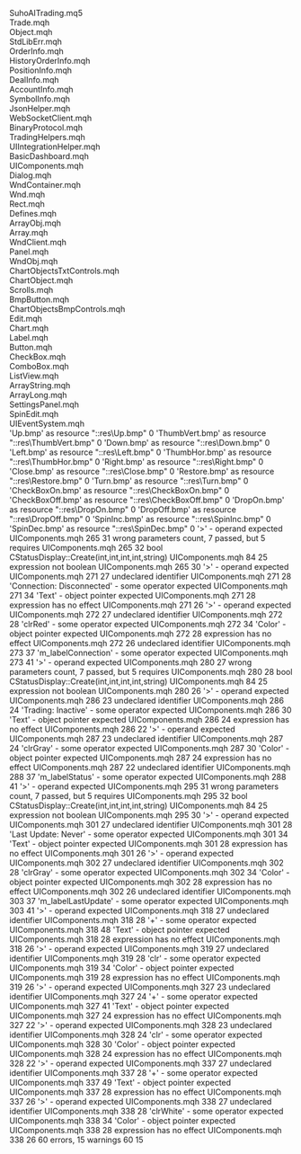 SuhoAITrading.mq5			
Trade.mqh			
Object.mqh			
StdLibErr.mqh			
OrderInfo.mqh			
HistoryOrderInfo.mqh			
PositionInfo.mqh			
DealInfo.mqh			
AccountInfo.mqh			
SymbolInfo.mqh			
JsonHelper.mqh			
WebSocketClient.mqh			
BinaryProtocol.mqh			
TradingHelpers.mqh			
UIIntegrationHelper.mqh			
BasicDashboard.mqh			
UIComponents.mqh			
Dialog.mqh			
WndContainer.mqh			
Wnd.mqh			
Rect.mqh			
Defines.mqh			
ArrayObj.mqh			
Array.mqh			
WndClient.mqh			
Panel.mqh			
WndObj.mqh			
ChartObjectsTxtControls.mqh			
ChartObject.mqh			
Scrolls.mqh			
BmpButton.mqh			
ChartObjectsBmpControls.mqh			
Edit.mqh			
Chart.mqh			
Label.mqh			
Button.mqh			
CheckBox.mqh			
ComboBox.mqh			
ListView.mqh			
ArrayString.mqh			
ArrayLong.mqh			
SettingsPanel.mqh			
SpinEdit.mqh			
UIEventSystem.mqh			
'Up.bmp' as resource "::res\Up.bmp"			0
'ThumbVert.bmp' as resource "::res\ThumbVert.bmp"			0
'Down.bmp' as resource "::res\Down.bmp"			0
'Left.bmp' as resource "::res\Left.bmp"			0
'ThumbHor.bmp' as resource "::res\ThumbHor.bmp"			0
'Right.bmp' as resource "::res\Right.bmp"			0
'Close.bmp' as resource "::res\Close.bmp"			0
'Restore.bmp' as resource "::res\Restore.bmp"			0
'Turn.bmp' as resource "::res\Turn.bmp"			0
'CheckBoxOn.bmp' as resource "::res\CheckBoxOn.bmp"			0
'CheckBoxOff.bmp' as resource "::res\CheckBoxOff.bmp"			0
'DropOn.bmp' as resource "::res\DropOn.bmp"			0
'DropOff.bmp' as resource "::res\DropOff.bmp"			0
'SpinInc.bmp' as resource "::res\SpinInc.bmp"			0
'SpinDec.bmp' as resource "::res\SpinDec.bmp"			0
'>' - operand expected	UIComponents.mqh	265	31
wrong parameters count, 7 passed, but 5 requires	UIComponents.mqh	265	32
   bool CStatusDisplay::Create(int,int,int,int,string)	UIComponents.mqh	84	25
expression not boolean	UIComponents.mqh	265	30
'>' - operand expected	UIComponents.mqh	271	27
undeclared identifier	UIComponents.mqh	271	28
'Connection: Disconnected' - some operator expected	UIComponents.mqh	271	34
'Text' - object pointer expected	UIComponents.mqh	271	28
expression has no effect	UIComponents.mqh	271	26
'>' - operand expected	UIComponents.mqh	272	27
undeclared identifier	UIComponents.mqh	272	28
'clrRed' - some operator expected	UIComponents.mqh	272	34
'Color' - object pointer expected	UIComponents.mqh	272	28
expression has no effect	UIComponents.mqh	272	26
undeclared identifier	UIComponents.mqh	273	37
'm_labelConnection' - some operator expected	UIComponents.mqh	273	41
'>' - operand expected	UIComponents.mqh	280	27
wrong parameters count, 7 passed, but 5 requires	UIComponents.mqh	280	28
   bool CStatusDisplay::Create(int,int,int,int,string)	UIComponents.mqh	84	25
expression not boolean	UIComponents.mqh	280	26
'>' - operand expected	UIComponents.mqh	286	23
undeclared identifier	UIComponents.mqh	286	24
'Trading: Inactive' - some operator expected	UIComponents.mqh	286	30
'Text' - object pointer expected	UIComponents.mqh	286	24
expression has no effect	UIComponents.mqh	286	22
'>' - operand expected	UIComponents.mqh	287	23
undeclared identifier	UIComponents.mqh	287	24
'clrGray' - some operator expected	UIComponents.mqh	287	30
'Color' - object pointer expected	UIComponents.mqh	287	24
expression has no effect	UIComponents.mqh	287	22
undeclared identifier	UIComponents.mqh	288	37
'm_labelStatus' - some operator expected	UIComponents.mqh	288	41
'>' - operand expected	UIComponents.mqh	295	31
wrong parameters count, 7 passed, but 5 requires	UIComponents.mqh	295	32
   bool CStatusDisplay::Create(int,int,int,int,string)	UIComponents.mqh	84	25
expression not boolean	UIComponents.mqh	295	30
'>' - operand expected	UIComponents.mqh	301	27
undeclared identifier	UIComponents.mqh	301	28
'Last Update: Never' - some operator expected	UIComponents.mqh	301	34
'Text' - object pointer expected	UIComponents.mqh	301	28
expression has no effect	UIComponents.mqh	301	26
'>' - operand expected	UIComponents.mqh	302	27
undeclared identifier	UIComponents.mqh	302	28
'clrGray' - some operator expected	UIComponents.mqh	302	34
'Color' - object pointer expected	UIComponents.mqh	302	28
expression has no effect	UIComponents.mqh	302	26
undeclared identifier	UIComponents.mqh	303	37
'm_labelLastUpdate' - some operator expected	UIComponents.mqh	303	41
'>' - operand expected	UIComponents.mqh	318	27
undeclared identifier	UIComponents.mqh	318	28
'+' - some operator expected	UIComponents.mqh	318	48
'Text' - object pointer expected	UIComponents.mqh	318	28
expression has no effect	UIComponents.mqh	318	26
'>' - operand expected	UIComponents.mqh	319	27
undeclared identifier	UIComponents.mqh	319	28
'clr' - some operator expected	UIComponents.mqh	319	34
'Color' - object pointer expected	UIComponents.mqh	319	28
expression has no effect	UIComponents.mqh	319	26
'>' - operand expected	UIComponents.mqh	327	23
undeclared identifier	UIComponents.mqh	327	24
'+' - some operator expected	UIComponents.mqh	327	41
'Text' - object pointer expected	UIComponents.mqh	327	24
expression has no effect	UIComponents.mqh	327	22
'>' - operand expected	UIComponents.mqh	328	23
undeclared identifier	UIComponents.mqh	328	24
'clr' - some operator expected	UIComponents.mqh	328	30
'Color' - object pointer expected	UIComponents.mqh	328	24
expression has no effect	UIComponents.mqh	328	22
'>' - operand expected	UIComponents.mqh	337	27
undeclared identifier	UIComponents.mqh	337	28
'+' - some operator expected	UIComponents.mqh	337	49
'Text' - object pointer expected	UIComponents.mqh	337	28
expression has no effect	UIComponents.mqh	337	26
'>' - operand expected	UIComponents.mqh	338	27
undeclared identifier	UIComponents.mqh	338	28
'clrWhite' - some operator expected	UIComponents.mqh	338	34
'Color' - object pointer expected	UIComponents.mqh	338	28
expression has no effect	UIComponents.mqh	338	26
60 errors, 15 warnings		60	15
